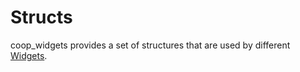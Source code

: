 <!--
SPDX-FileCopyrightText: 2023 Florian Blasius <co_sl@tutanota.com>
SPDX-License-Identifier: MIT
-->

# Structs

coop_widgets provides a set of structures that are used by different [Widgets](../widgets/widgets.md).